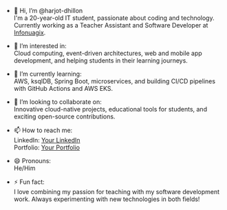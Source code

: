 - 👋 Hi, I’m @harjot-dhillon  
  I'm a 20-year-old IT student, passionate about coding and technology. Currently working as a Teacher Assistant and Software Developer at [Infonuagix](https://github.com/Infonuagix).

- 👀 I’m interested in:  
  Cloud computing, event-driven architectures, web and mobile app development, and helping students in their learning journeys.

- 🌱 I’m currently learning:  
  AWS, ksqlDB, Spring Boot, microservices, and building CI/CD pipelines with GitHub Actions and AWS EKS.

- 💞️ I’m looking to collaborate on:  
  Innovative cloud-native projects, educational tools for students, and exciting open-source contributions.

- 📫 How to reach me:  
  LinkedIn: [Your LinkedIn](#)  
  Portfolio: [Your Portfolio](#)  

- 😄 Pronouns:  
  He/Him

- ⚡ Fun fact:  
  I love combining my passion for teaching with my software development work. Always experimenting with new technologies in both fields!
